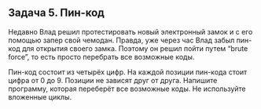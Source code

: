 ## Задача 5. Пин-код
Недавно Влад  решил протестировать новый электронный замок и с его помощью запер свой чемодан. 
Правда, уже через час Влад забыл пин-код для открытия своего замка. Поэтому он решил пойти путем “brute force”, 
то есть просто перебрать все возможные коды.

Пин-код состоит из четырёх цифр. На каждой позиции пин-кода стоит цифра от 0 до 9.
Позиции не зависят друг от друга. Напишите программу, которая переберёт все возможные коды. Не используйте вложенные циклы.





